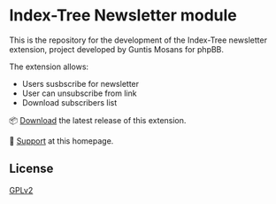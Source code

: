 # Index-Tree Newsletter module

This is the repository for the development of the Index-Tree newsletter extension, project developed by Guntis Mosans for phpBB.

The extension allows:

- Users susbscribe for newsletter
- User can unsubscribe from link
- Download subscribers list 

📦 [Download](https://github.com/mguntis/phpbb-newsletter/archive/master.zip) the latest release of this extension.

💬 [Support](http://www.index-tree.com/) at this homepage.

## License

[GPLv2](license.txt)
